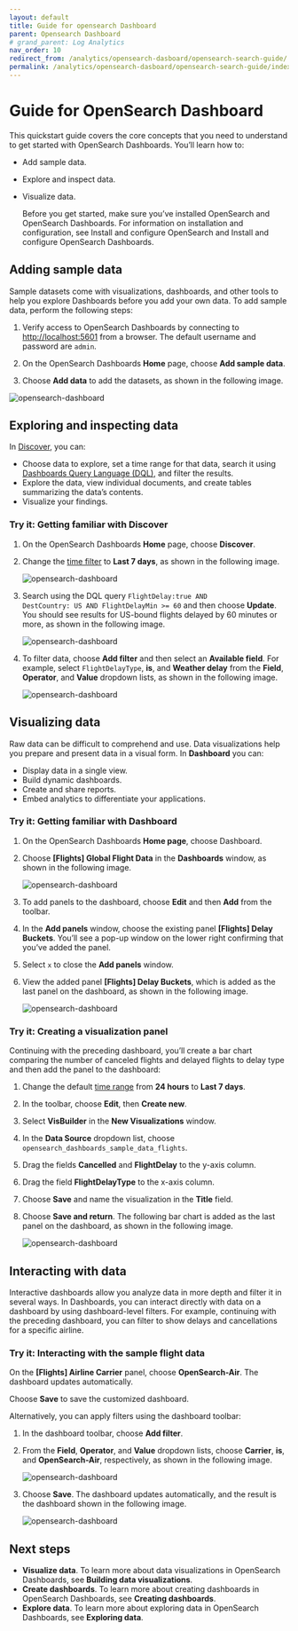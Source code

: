 ```yaml
---
layout: default
title: Guide for opensearch Dashboard
parent: Opensearch Dashboard
# grand_parent: Log Analytics
nav_order: 10
redirect_from: /analytics/opensearch-dasboard/opensearch-search-guide/
permalink: /analytics/opensearch-dasboard/opensearch-search-guide/index.html
---
```


# Guide for OpenSearch Dashboard

This quickstart guide covers the core concepts that you need to understand to get started with OpenSearch Dashboards. You’ll learn how to:

* Add sample data.
* Explore and inspect data.
* Visualize data.

    Before you get started, make sure you’ve installed OpenSearch and OpenSearch Dashboards. For information on installation and configuration, see Install and configure OpenSearch and Install and configure OpenSearch Dashboards.

## Adding sample data

Sample datasets come with visualizations, dashboards, and other tools to help you explore Dashboards before you add your own data. To add sample data, perform the following steps:

1. Verify access to OpenSearch Dashboards by connecting to [http://localhost:5601](http://localhost:5601) from a browser. The default username and password are <code>admin</code>.

2. On the OpenSearch Dashboards __Home__ page, choose __Add sample data__.

3. Choose __Add data__ to add the datasets, as shown in the following image.

![opensearch-dashboard]({{site.baseurl}}/images/opensearch-dashboard/add-sample-data.png)

## Exploring and inspecting data

In [Discover](https://opensearch.org/docs/latest/dashboards/discover/index-discover/), you can:

* Choose data to explore, set a time range for that data, search it using [Dashboards Query Language (DQL)](https://opensearch.org/docs/latest/dashboards/discover/dql/), and filter the results.
* Explore the data, view individual documents, and create tables summarizing the data’s contents.
* Visualize your findings.

### Try it: Getting familiar with Discover

1. On the OpenSearch Dashboards __Home__ page, choose __Discover__.

2. Change the [time filter](https://opensearch.org/docs/latest/dashboards/discover/time-filter/) to __Last 7 days__, as shown in the following image.

    ![opensearch-dashboard]({{site.baseurl}}/images/opensearch-dashboard/last-7--days.png)

3. Search using the DQL query <code>FlightDelay:true AND DestCountry: US AND FlightDelayMin >= 60</code> and then choose __Update__. You should see results for US-bound flights delayed by 60    minutes or more, as shown in the following image.

    ![opensearch-dashboard]({{site.baseurl}}/images/opensearch-dashboard/dql-search-field.png)

4. To filter data, choose __Add filter__ and then select an __Available field__. For example, select <code>FlightDelayType</code>, __is__, and __Weather delay__ from the __Field__, __Operator__, and __Value__ dropdown lists, as shown in the following image.

    ![opensearch-dashboard]({{site.baseurl}}/images/opensearch-dashboard/filter-data-discover.png)

## Visualizing data

Raw data can be difficult to comprehend and use. Data visualizations help you prepare and present data in a visual form. In __Dashboard__ you can:

* Display data in a single view.
* Build dynamic dashboards.
* Create and share reports.
* Embed analytics to differentiate your applications.

### Try it: Getting familiar with Dashboard

1. On the OpenSearch Dashboards __Home page__, choose Dashboard.

2. Choose __[Flights] Global Flight Data__ in the __Dashboards__ window, as shown in the following image.

    ![opensearch-dashboard]({{site.baseurl}}/images/opensearch-dashboard/dashboard-flight-quickstart.png)

3. To add panels to the dashboard, choose __Edit__ and then __Add__ from the toolbar.

4. In the __Add panels__ window, choose the existing panel __[Flights] Delay Buckets__. You’ll see a pop-up window on the lower right confirming that you’ve added the panel.

5. Select <code>x</code> to close the __Add panels__ window.

6. View the added panel __[Flights] Delay Buckets__, which is added as the last panel on the dashboard, as shown in the following image.

    ![opensearch-dashboard]({{site.baseurl}}/images/opensearch-dashboard/add-panel.png)

### Try it: Creating a visualization panel

Continuing with the preceding dashboard, you’ll create a bar chart comparing the number of canceled flights and delayed flights to delay type and then add the panel to the dashboard:

1. Change the default [time range](https://opensearch.org/docs/latest/dashboards/discover/time-filter/) from __24 hours__ to __Last 7 days__.
2. In the toolbar, choose __Edit__, then __Create new__.
3. Select __VisBuilder__ in the __New Visualizations__ window.
4. In the __Data Source__ dropdown list, choose <code>opensearch_dashboards_sample_data_flights</code>.
5. Drag the fields __Cancelled__ and __FlightDelay__ to the y-axis column.
6. Drag the field __FlightDelayType__ to the x-axis column.
7. Choose __Save__ and name the visualization in the __Title__ field.
8. Choose __Save and return__. The following bar chart is added as the last panel on the dashboard, as shown in the following image.

    ![opensearch-dashboard]({{site.baseurl}}/images/opensearch-dashboard/viz-panel-quickstart.png)

## Interacting with data

Interactive dashboards allow you analyze data in more depth and filter it in several ways. In Dashboards, you can interact directly with data on a dashboard by using dashboard-level filters. For example, continuing with the preceding dashboard, you can filter to show delays and cancellations for a specific airline.

### Try it: Interacting with the sample flight data

On the __[Flights] Airline Carrier__ panel, choose __OpenSearch-Air__. The dashboard updates automatically.

Choose __Save__ to save the customized dashboard.

Alternatively, you can apply filters using the dashboard toolbar:

1. In the dashboard toolbar, choose __Add filter__.

2. From the __Field__, __Operator__, and __Value__ dropdown lists, choose __Carrier__, __is__, and __OpenSearch-Air__, respectively, as shown in the following image.

    ![opensearch-dashboard]({{site.baseurl}}/images/opensearch-dashboard/edit-filter.png)

3. Choose __Save__. The dashboard updates automatically, and the result is the dashboard shown in the following image.

    ![opensearch-dashboard]({{site.baseurl}}/images/opensearch-dashboard/interact-filter-dashboard.png)

## Next steps

* __Visualize data__. To learn more about data visualizations in OpenSearch Dashboards, see __Building data visualizations__.
* __Create dashboards__. To learn more about creating dashboards in OpenSearch Dashboards, see __Creating dashboards__.
* __Explore data__. To learn more about exploring data in OpenSearch Dashboards, see __Exploring data__.



